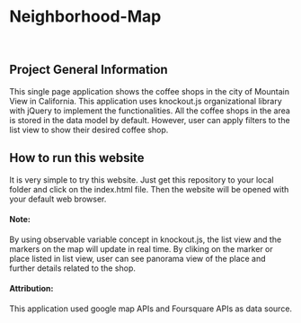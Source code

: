 # Neighborhood-Map
<br>

## Project General Information
This single page application shows the coffee shops in the city of Mountain View in California. This application uses knockout.js organizational library with jQuery to implement the functionalities. All the coffee shops in the area is stored in the data model by default. However, user can apply filters to the list view to show their desired coffee shop.
<br>

## How to run this website
It is very simple to try this website. Just get this repository to your local folder and click on the index.html file. Then the website will be opened with your default web browser.
<br>

#### Note: 
By using observable variable concept in knockout.js, the list view and the markers on the map will update in real time.
By cliking on the marker or place listed in list view, user can see panorama view of the place and further details related to the shop.
<br>

#### Attribution: 
This application used google map APIs and Foursquare APIs as data source.
